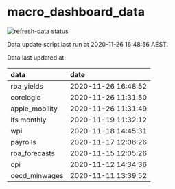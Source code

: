 
<!-- README.md is generated from README.Rmd. Please edit that file -->

# macro\_dashboard\_data

<!-- badges: start -->

![refresh-data
status](https://github.com/MattCowgill/macro_dashboard_data/workflows/refresh-data/badge.svg)

<!-- badges: end -->

Data update script last run at 2020-11-26 16:48:56 AEST.

Data last updated at:

| data            | date                |
| :-------------- | :------------------ |
| rba\_yields     | 2020-11-26 16:48:52 |
| corelogic       | 2020-11-26 11:31:50 |
| apple\_mobility | 2020-11-26 11:31:49 |
| lfs monthly     | 2020-11-19 11:32:12 |
| wpi             | 2020-11-18 14:45:31 |
| payrolls        | 2020-11-17 12:06:26 |
| rba\_forecasts  | 2020-11-15 12:05:26 |
| cpi             | 2020-11-12 14:34:36 |
| oecd\_minwages  | 2020-11-11 13:39:52 |
